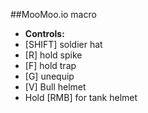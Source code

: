 ##MooMoo.io macro

- **Controls:**
- [SHIFT] soldier hat
- [R] hold spike
- [F] hold trap
- [G] unequip
- [V] Bull helmet
- Hold [RMB] for tank helmet
